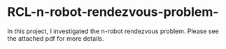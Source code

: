 # RCL-n-robot-rendezvous-problem-
In this project, I investigated the n-robot rendezvous problem. Please see the attached pdf for more details.
